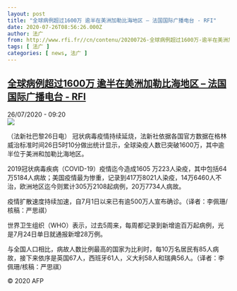 ```yaml
---
layout: post
title: "全球病例超过1600万 逾半在美洲加勒比海地区 – 法国国际广播电台 - RFI"
date: 2020-07-26T08:56:26.000Z
author: 法广
from: http://www.rfi.fr//cn/contenu/20200726-全球病例超过1600万-逾半在美洲加勒比海地区
tags: [ 法广 ]
categories: [ news, 法广 ]
---
```

<!--1595753786000-->
[全球病例超过1600万 逾半在美洲加勒比海地区 – 法国国际广播电台 - RFI](http://www.rfi.fr//cn/contenu/20200726-%E5%85%A8%E7%90%83%E7%97%85%E4%BE%8B%E8%B6%85%E8%BF%871600%E4%B8%87-%E9%80%BE%E5%8D%8A%E5%9C%A8%E7%BE%8E%E6%B4%B2%E5%8A%A0%E5%8B%92%E6%AF%94%E6%B5%B7%E5%9C%B0%E5%8C%BA)
------

<div>
<div>26/07/2020 - 09:20</div><img src="https://s.rfi.fr/media/display/2b1888f8-cf16-11ea-bbbc-005056bf87d6/w:310/p:16x9/int0007b.200726152002.jpg"><div class="t-content__body u-clearfix"><div class="m-interstitial"></div><p>（法新社巴黎26日电）    冠状病毒疫情持续延烧，法新社依据各国官方数据在格林威治标准时间26日5时10分做出统计显示，全球染疫人数已突破1600万，其中逾半位于美洲和加勒比海地区。</p><p>    2019冠状病毒疾病（COVID-19）疫情迄今造成1605 万223人染疫，其中包括64万5184人病故；美国疫情最为惨重，记录到417万8021人染疫，14万6460人不治，欧洲地区迄今则累计305万2108起病例，20万7734人病故。</p><p>    疫情扩散速度持续加速，自7月1日以来已有逾500万人宣布确诊。（译者：李佩珊/核稿：严思祺）</p><p>    世界卫生组织（WHO）表示，过去5周来，每周都记录到新增逾百万起病例，光是7月24日单日就通报新增28万例。</p><p>    与全国人口相比，病故人数比例最高的国家为比利时，每10万名居民有85人病故，接下来依序是英国67人，西班牙61人，义大利58人和瑞典56人。（译者：李佩珊/核稿：严思祺）</p><p class="t-copyright">© 2020 AFP</p>        </div>
</div>
